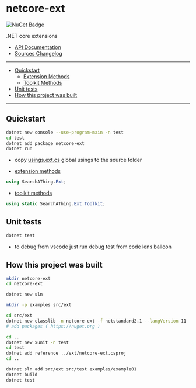 # netcore-ext

[![NuGet Badge](https://buildstats.info/nuget/netcore-ext)](https://www.nuget.org/packages/netcore-ext/)

.NET core extensions

- [API Documentation](https://devel0.github.io/netcore-ext/html/annotated.html)
- [Sources Changelog](https://github.com/devel0/netcore-ext/commits/main)

<hr/>

<!-- TOC -->
* [Quickstart](#quickstart)
  + [Extension Methods](#extension-methods)
  + [Toolkit Methods](#toolkit-methods)
* [Unit tests](#unit-tests)
* [How this project was built](#how-this-project-was-built)
<!-- TOCEND -->

<hr/>

## Quickstart

```sh
dotnet new console --use-program-main -n test
cd test
dotnet add package netcore-ext
dotnet run
```

- copy [usings.ext.cs](src/ext/usings.ext.cs) global usings to the source folder

- [extension methods](https://devel0.github.io/netcore-ext/html/class_search_a_thing_1_1_ext_1_1_ext.html)

```csharp
using SearchAThing.Ext;
```

- [toolkit methods](https://devel0.github.io/netcore-ext/html/class_search_a_thing_1_1_ext_1_1_toolkit.html)

```csharp
using static SearchAThing.Ext.Toolkit;
```

## Unit tests

```sh
dotnet test
```

- to debug from vscode just run debug test from code lens balloon
 
## How this project was built

```sh
mkdir netcore-ext
cd netcore-ext

dotnet new sln

mkdir -p examples src/ext

cd src/ext
dotnet new classlib -n netcore-ext -f netstandard2.1 --langVersion 11
# add packages ( https://nuget.org )

cd ..
dotnet new xunit -n test
cd test
dotnet add reference ../ext/netcore-ext.csproj
cd ..

dotnet sln add src/ext src/test examples/example01
dotnet build
dotnet test
```
